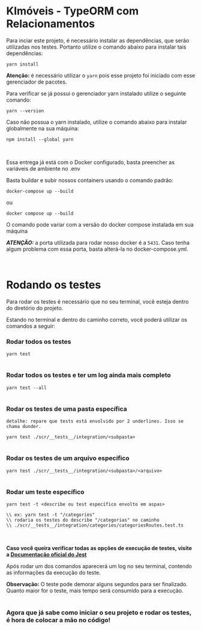 # KImóveis - TypeORM com Relacionamentos

Para inciar este projeto, é necessário instalar as dependências, que serão utilizadas nos testes. Portanto utilize o comando abaixo para instalar tais dependências:

```
yarn install
```

**Atenção:** é necessário utilizar o `yarn` pois esse projeto foi iniciado com esse gerenciador de pacotes.

Para verificar se já possui o gerenciador yarn instalado utilize o seguinte comando:

```
yarn --version
```

Caso não possua o yarn instalado, utilize o comando abaixo para instalar globalmente na sua máquina:

```
npm install --global yarn
```

<br>

Essa entrega já está com o Docker configurado, basta preencher as variáveis de ambiente no .env

Basta buildar e subir nossos containers usando o comando padrão:

```
docker-compose up --build
```

ou

```
docker compose up --build
```

O comando pode variar com a versão do docker compose instalada em sua máquina

**_ATENÇÃO:_** a porta utilizada para rodar nosso docker é a `5431`.
Caso tenha algum problema com essa porta, basta alterá-la no docker-compose.yml.

<br>

# **Rodando os testes**

Para rodar os testes é necessário que no seu terminal, você esteja dentro do diretório do projeto.

Estando no terminal e dentro do caminho correto, você poderá utilizar os comandos a seguir:

### Rodar todos os testes

```
yarn test
```

#

### Rodar todos os testes e ter um log ainda mais completo

```
yarn test --all
```

#

### Rodar os testes de uma pasta específica

`detalhe: repare que tests está envolvido por 2 underlines. Isso se chama dunder.`

```
yarn test ./scr/__tests__/integration/<subpasta>
```

#

### Rodar os testes de um arquivo específico

```
yarn test ./scr/__tests__/integration/<subpasta>/<arquivo>
```

#

### Rodar um teste específico

```
yarn test -t <describe ou test específico envolto em aspas>
```

```
\\ ex: yarn test -t "/categories"
\\ rodaria os testes do describe "/categorias" no caminho
\\ ./scr/__tests__/integration/categories/categoriesRoutes.test.ts
```

<br>

**Caso você queira verificar todas as opções de execução de testes, visite a [Documentação oficial do Jest](https://jestjs.io/docs/cli)**

Após rodar um dos comandos aparecerá um log no seu terminal, contendo as informações da execução do teste.

**Observação:** O teste pode demorar alguns segundos para ser finalizado. Quanto maior for o teste, mais tempo será consumido para a execução.

#

### Agora que já sabe como iniciar o seu projeto e rodar os testes, é hora de colocar a mão no código!

